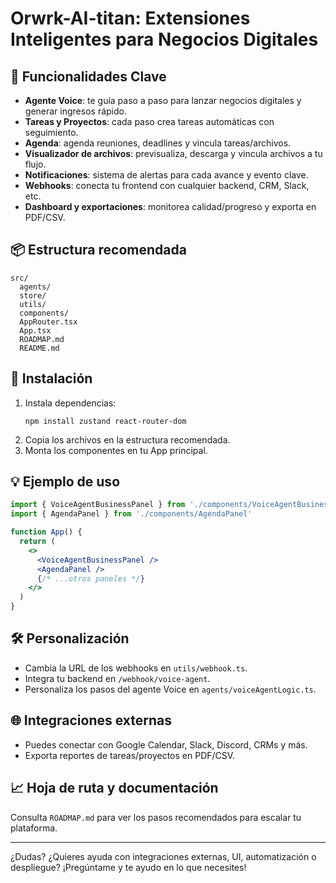 # Orwrk-AI-titan: Extensiones Inteligentes para Negocios Digitales

## 🚀 Funcionalidades Clave

- **Agente Voice**: te guía paso a paso para lanzar negocios digitales y generar ingresos rápido.
- **Tareas y Proyectos**: cada paso crea tareas automáticas con seguimiento.
- **Agenda**: agenda reuniones, deadlines y vincula tareas/archivos.
- **Visualizador de archivos**: previsualiza, descarga y vincula archivos a tu flujo.
- **Notificaciones**: sistema de alertas para cada avance y evento clave.
- **Webhooks**: conecta tu frontend con cualquier backend, CRM, Slack, etc.
- **Dashboard y exportaciones**: monitorea calidad/progreso y exporta en PDF/CSV.

## 📦 Estructura recomendada

```shell
src/
  agents/
  store/
  utils/
  components/
  AppRouter.tsx
  App.tsx
  ROADMAP.md
  README.md
```

## 🔧 Instalación

1. Instala dependencias:
   ```
   npm install zustand react-router-dom
   ```
2. Copia los archivos en la estructura recomendada.
3. Monta los componentes en tu App principal.

## 💡 Ejemplo de uso

```jsx
import { VoiceAgentBusinessPanel } from './components/VoiceAgentBusinessPanel'
import { AgendaPanel } from './components/AgendaPanel'

function App() {
  return (
    <>
      <VoiceAgentBusinessPanel />
      <AgendaPanel />
      {/* ...otros paneles */}
    </>
  )
}
```

## 🛠️ Personalización

- Cambia la URL de los webhooks en `utils/webhook.ts`.
- Integra tu backend en `/webhook/voice-agent`.
- Personaliza los pasos del agente Voice en `agents/voiceAgentLogic.ts`.

## 🌐 Integraciones externas

- Puedes conectar con Google Calendar, Slack, Discord, CRMs y más.
- Exporta reportes de tareas/proyectos en PDF/CSV.

## 📈 Hoja de ruta y documentación

Consulta `ROADMAP.md` para ver los pasos recomendados para escalar tu plataforma.

---

¿Dudas? ¿Quieres ayuda con integraciones externas, UI, automatización o despliegue?
¡Pregúntame y te ayudo en lo que necesites!